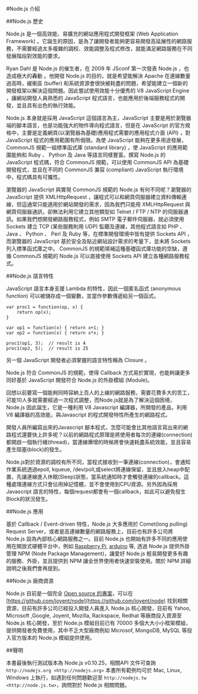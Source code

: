 #Node.js 介紹

##Node.js 歷史

Node.js 是一個高效能、易擴充的網站應用程式開發框架 (Web Application Framework) 。它誕生的原因，是為了讓開發者能夠更容易開發高延展性的網路服務，不需要經過太多複雜的調校、效能調整及程式修改，就能滿足網路服務在不同發展階段對效能的要求。

Ryan Dahl 是 Node.js 的催生者，在 2009 年 JSconf 第一次發表 Node.js ，也造成極大的轟動 。他開發 Node.js 的目的，就是希望能解決 Apache 在連線數量過高時，緩衝區 (buffer) 和系統資源會很快被耗盡的問題，希望能建立一個新的開發框架以解決這個問題。因此嘗試使用效能十分優秀的 V8 JavaScript Engine ，讓網站開發人員熟悉的 JavaScript 程式語言，也能應用於後端服務程式的開發，並且具有出色的執行效能。

Node.js 本身就是採用 JavaScript 這個語言為主，JavaScript 主要是用於瀏覽器端的腳本語言，也是功能強大的物件導向程式語言，但是在 JavaScript 的官方規格中，主要是定義網頁(以瀏覽器為基礎)應用程式需要的應用程式介面 (API) ，對 JavaScript 程式的應用範圍有所侷限。為使 JavaScript 能夠在更多用途發展， CommonJS 規範一組標準函式庫 (standard library) ，使 JavaScript 的應用範圍能夠和 Ruby 、 Python 及 Java 等語言同樣豐富。撰寫 Node.js 的 JavaScript 程式碼，符合 CommonJS 規範，可以使用 CommonJS API 為基礎開發程式，並且在不同的 CommonJS 兼容 (compliant) JavaScript 執行環境中，程式碼具有可攜性。

瀏覽器的 JavaScript 與實現 CommonJS 規範的 Node.js 有何不同呢？瀏覽器的 JavaScript 提供 XMLHttpRequest ，讓程式可以和網頁伺服器建立資料傳輸連線，但這通常只能適用於網站開發的需求，因為我們只能用 XMLHttpRequest 與網頁伺服器通訊，卻無法利用它建立其他類型如 Telnet / FTP / NTP 的伺服器通訊。如果我們想開發網路服務程式，例如 SMTP 電子郵件伺服器，就必須使用 Sockets 建立 TCP (某些服務則用 UDP) 監聽及連線，其他程式語言如 PHP 、 Java 、 Python 、 Perl 及 Ruby 等，在標準開發環境中皆有提供 Sockets API ，而瀏覽器的 JavaScript 基於安全及貼近網站設計需求的考量下，並未將 Sockets 列入標準函式庫之中。 CommonJS 的規範填補這種基礎函式庫功能的空缺，遵循 CommonJS 規範的 Node.js 可以直接使用 Sockets API 建立各種網路服務程式。

##Node.js 語言特性

JavaScript 語言本身支援 Lambda 的特性，因此一個匿名函式 (anonymous function) 可以被儲存成一個變數，並當作參數傳遞給另一個函式。

    var proc1 = function(op, x) {
        return op(x);
    }
    
    var op1 = function(x) { return x+1; }
    var op2 = function(x) { return x*x; }
    
    proc1(op1, 3);  // result is 4
    proc1(op2, 5);  // result is 25

另一個 JavaScript 開發者必須掌握的語言特性稱為 Closure 。

Node.js 符合 CommonJS 的規範，使得 Callback 方式易於實現，也能夠讓更多同好基於 JavaScript 開發符合 Node.js 的外掛模組 (Module)。

回想以前要寫一個能夠同時容納上百人的上線的網路服務，需要花費多大的苦工，可能10人多就需要經過一次程式調整，而Node.js就是為了解決這個困境， Node.js 因此誕生，它是一種利用 V8 Javascript 編譯器，所開發的產品，利用V8 編譯器的高效能，與Javascript 的程式開發特性所產生的網路程式。

開發人員所編寫出來的Javascript 腳本程式，怎麼可能會比其他語言寫出來的網路程式還要快上許多呢？以前的網路程式原理是將使用者每次的連線(connection)都開啟一個執行緒(thread)，當連線爆增的時候將會快速耗盡系統效能，並且容易產生阻塞(block)的發生。

Node.js對於資源的調校有所不同，當程式接收到一筆連線(connection)，會通知作業系統透過epoll, kqueue, /dev/poll,或select將連線保留，並且放入heap中配置，先讓連線進入休眠(Sleep)狀態，當系統通知時才會觸發連線的callback。這種處理連線方式只會佔用掉記憶體，並不會使用到CPU資源。另外因為採用Javascript 語言的特性，每個request都會有一個callback，如此可以避免發生Block的狀況發生。

##Node.js 應用

基於 Callback / Event-driven 特性，Node.js 大多應用於 Comet(long pulling) Request Server，或者是高連線數量的網路服務上，目前也有許多公司將 Node.js 設為內部核心網路服務之一。目前 Node.js 也開始有許多不同的應用使用在開放式硬體平台中，例如 [Raspberry Pi](www.raspberrypi.org/‎), [arduino](http://www.arduino.cc/) 等, 透過 Node.js 提供外掛管理 NPM (Node Package Management)，讓愛好 Node.js 輕易開發更多有趣的服務、外掛，並且提供到 NPM 讓全世界使用者快速安裝使用。關於 NPM 詳細說明之後我們會再提到。

##Node.js 廠商資源

Node.js 目前是一個完全 [Open source 的專案](https://github.com/joyent/node)，可以在 [https://github.com/joyent/node](https://github.com/joyent/node) 找到相關資源，目前有許多公司已經投入開發人員進入 Node.js 核心開發，目前有 Yahoo, Microsoft ,Google, Joyent, Mozilla, Rackspace, Redhat 等廠商投入資源至 Node.js 核心開發，至於 Node.js 模組目前已有 70000 多個大大小小框架模組，提供開發者免費使用，其中不乏大型廠商例如 Microsof, MongoDB, MySQL 等投入官方版本的 Node.js 模組提供使用。

##聲明

本書最後執行測試版本為 Node.js v0.10.25，相關API 文件可查詢`http://nodejs.org <http://nodejs.org>`
本書所有範例均可於 Mac, Linux, Windows 上執行，如遇到任何問題歡迎至 `http://nodejs.tw <http://node.js.tw>`，詢問對於 Node.js 相關問題。
